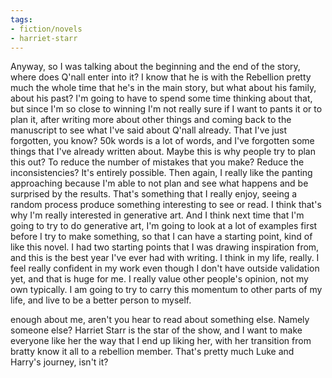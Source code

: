 ```yaml
---
tags:
- fiction/novels
- harriet-starr
---
```


Anyway, so I was talking about the beginning and the end of the story,
 where does Q'nall enter into it? I know that he is with the
Rebellion pretty much the whole time that he's in the main story, but
what about his family, about his past? I'm going to have to spend some
time thinking about that, but since I'm so close to winning I'm not
really sure if I want to pants it or to plan it, after writing more
about other things and coming back to the manuscript to see what I've
said about Q'nall already. That I've just forgotten, you know? 50k words
is a lot of words, and I've forgotten some things that I've already
written about. Maybe this is why people try to plan this out? To reduce
the number of mistakes that you make? Reduce the inconsistencies? It's
entirely possible. Then again, I really like the panting approaching
because I'm able to not plan and see what happens and be surprised by
the results. That's something that I really enjoy, seeing a random
process produce something interesting to see or read. I think that's why
I'm really interested in generative art. And I think next time that I'm
going to try to do generative art, I'm going to look at a lot of
examples first before I try to make something, so that I can have a
starting point, kind of like this novel. I had two starting points that
I was drawing inspiration from, and this is the best year I've ever had
with writing. I think in my life, really. I feel really confident in my
work even though I don't have outside validation yet, and that is huge
for me. I really value other people's opinion, not my own typically. I
am going to try to carry this momentum to other parts of my life, and
live to be a better person to myself.

enough about me, aren't you hear to read about something else.
Namely someone else? Harriet Starr is the star of the show, and I want
to make everyone like her the way that I end up liking her, with her
transition from bratty know it all to a rebellion member. That's pretty
much Luke and Harry's journey, isn't it?

